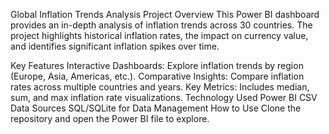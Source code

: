 Global Inflation Trends Analysis
Project Overview
This Power BI dashboard provides an in-depth analysis of inflation trends across 30 countries. The project highlights historical inflation rates, the impact on currency value, and identifies significant inflation spikes over time.

Key Features
Interactive Dashboards: Explore inflation trends by region (Europe, Asia, Americas, etc.).
Comparative Insights: Compare inflation rates across multiple countries and years.
Key Metrics: Includes median, sum, and max inflation rate visualizations.
Technology Used
Power BI
CSV Data Sources
SQL/SQLite for Data Management
How to Use
Clone the repository and open the Power BI file to explore.
